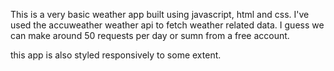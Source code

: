 This is a very basic weather app built using javascript, html and css.
I've used the accuweather weather api to fetch weather related data. I guess we can make around 50 requests per day or sumn from a free account.

this app is also styled responsively to some extent.

